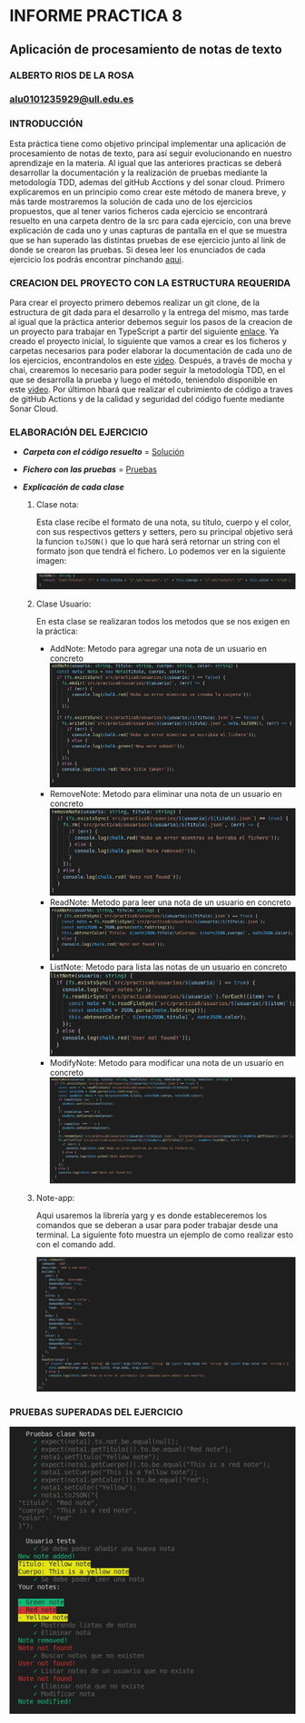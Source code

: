 # INFORME PRACTICA 8
## Aplicación de procesamiento de notas de texto
### ALBERTO RIOS DE LA ROSA
### alu0101235929@ull.edu.es

### INTRODUCCIÓN

Esta práctica tiene como objetivo principal implementar una aplicación de procesamiento de notas de texto, para así seguir evolucionando en nuestro aprendizaje en la materia. Al igual que las anteriores practicas se deberá desarrollar la documentación y la realización de pruebas mediante la metodología TDD, ademas del gitHub Acctions y del sonar cloud. Primero explicaremos en un principio como crear este método de manera breve, y más tarde mostraremos la solución de cada uno de los ejercicios propuestos, que al tener varios ficheros cada ejercicio se encontrará resuelto en una carpeta dentro de la src para cada ejercicio, con una breve explicación de cada uno y unas capturas de pantalla en el que se muestra que se han superado las distintas pruebas de ese ejercicio junto al link de donde se crearon las pruebas. Si desea leer los enunciados de cada ejercicio los podrás encontrar pinchando [aqui](https://ull-esit-inf-dsi-2021.github.io/prct08-filesystem-notes-app/).

### CREACION DEL PROYECTO CON LA ESTRUCTURA REQUERIDA

Para crear el proyecto primero debemos realizar un git clone, de la estructura de git dada para el desarrollo y la entrega del mismo, mas tarde al igual que la práctica anterior debemos seguir los pasos de la creacion de un proyecto para trabajar en TypeScript a partir del siguiente [enlace](https://ull-esit-inf-dsi-2021.github.io/typescript-theory/typescript-project-setup.html). Ya creado el proyecto inicial, lo siguiente que vamos a crear es los ficheros y carpetas necesarios para poder elaborar la documentación de cada uno de los ejercicios, encontrandolos en este [video](https://drive.google.com/file/d/19LLLCuWg7u0TjjKz9q8ZhOXgbrKtPUme/view). Después, a través de mocha y chai, crearemos lo necesario para poder seguir la metodología TDD, en el que se desarrolla la prueba y luego el método, teniendolo disponible en este [video](https://drive.google.com/file/d/1-z1oNOZP70WBDyhaaUijjHvFtqd6eAmJ/view). Por últimon hbará que realizar el cubrimiento de código a traves de gitHub Actions y de la calidad y seguridad del código fuente mediante Sonar Cloud.

### ELABORACIÓN DEL EJERCICIO

 - ___Carpeta con el código resuelto___ = [Solución](https://github.com/ULL-ESIT-INF-DSI-2021/ull-esit-inf-dsi-20-21-prct08-filesystem-notes-app-Espinette/tree/master/src/practica8)
 
 - ___Fichero con las pruebas___ = [Pruebas](https://github.com/ULL-ESIT-INF-DSI-2021/ull-esit-inf-dsi-20-21-prct08-filesystem-notes-app-Espinette/tree/master/tests/practica8)

 - ___Explicación de cada clase___

      1. Clase nota:

         Esta clase recibe el formato de una nota, su titulo, cuerpo y el color, con sus respectivos getters y setters, pero su principal objetivo será la funcion `toJSON()` que lo que hará será retornar un string con el formato json que tendrá el fichero. Lo podemos ver en la siguiente imagen:
         
         ![Ejercicio1Funcion](imagenes/toJSON.JPG)
         
      2. Clase Usuario:

         En esta clase se realizaran todos los metodos que se nos exigen en la práctica:
         
            - AddNote: Metodo para agregar una nota de un usuario en concreto
                     ![Ejercicio1Funcion](imagenes/add.JPG)
            - RemoveNote: Metodo para eliminar una nota de un usuario en concreto
                     ![Ejercicio1Funcion](imagenes/remove.JPG)
            - ReadNote: Metodo para leer una nota de un usuario en concreto
                     ![Ejercicio1Funcion](imagenes/read.JPG)
            - ListNote: Metodo para lista las notas de un usuario en concreto
                     ![Ejercicio1Funcion](imagenes/list.JPG)
            - ModifyNote: Metodo para modificar una nota de un usuario en concreto
                     ![Ejercicio1Funcion](imagenes/modify.JPG)
                 
      3. Note-app:

         Aqui usaremos la librería yarg y es donde estableceremos los comandos que se deberan a usar para poder trabajar desde una terminal. La siguiente foto muestra un ejemplo de como realizar esto con el comando add.
         
            ![Ejercicio1Funcion](imagenes/comando.JPG)

### PRUEBAS SUPERADAS DEL EJERCICIO

   ![Ejercicio1Funcion](imagenes/test.JPG)


